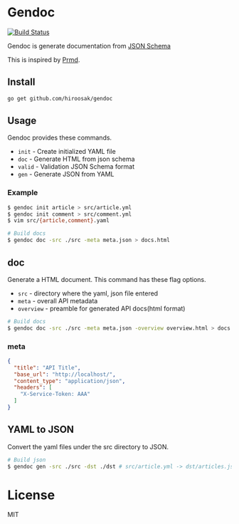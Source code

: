 # Gendoc

[![Build Status](https://travis-ci.org/hiroosak/gendoc.svg?branch=master)](https://travis-ci.org/hiroosak/gendoc)

Gendoc is generate documentation from [JSON Schema](http://json-schema.org/)

This is inspired by [Prmd](https://github.com/interagent/prmd).

## Install

``` bash
go get github.com/hiroosak/gendoc
```

## Usage

Gendoc provides these commands.

* `init` - Create initialized YAML file
* `doc` - Generate HTML from json schema
* `valid` - Validation JSON Schema format 
* `gen` - Generate JSON from YAML

### Example

``` bash
$ gendoc init article > src/article.yml
$ gendoc init comment > src/comment.yml
$ vim src/{article,comment}.yaml

# Build docs
$ gendoc doc -src ./src -meta meta.json > docs.html
```

## doc

Generate a HTML document. This command has these flag options.

* `src` - directory where the yaml, json file entered
* `meta` - overall API metadata
* `overview` - preamble for generated API docs(html format)

``` bash
# Build docs
$ gendoc doc -src ./src -meta meta.json -overview overview.html > docs.html
```

### meta 

``` json
{
  "title": "API Title",
  "base_url": "http://localhost/",
  "content_type": "application/json",
  "headers": [
    "X-Service-Token: AAA"
  ]
}
```

## YAML to JSON

Convert the yaml files under the src directory to JSON.

``` bash
# Build json
$ gendoc gen -src ./src -dst ./dst # src/article.yml -> dst/articles.json
```

# License

MIT
